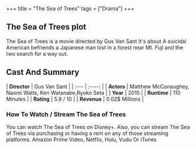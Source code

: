 +++
title = "The Sea of Trees"
tags = ["Drama"]
+++
## The Sea of Trees plot
The Sea of Trees is a movie directed by Gus Van Sant It's about A suicidal American befriends a Japanese man lost in a forest near Mt. Fuji and the two search for a way out.
## Cast And Summary
| **Director**      | Gus Van Sant |
    | :---        |    :----:   |
    |  **Actors** | Matthew McConaughey, Naomi Watts, Ken Watanabe,Ryoko Seta |
    | **Year**   | 2015    |
    |  **Runtime** | 110 Minutes |
    |  **Rating** | 5.9 / 10 | 
    |  **Revenue** | 0.02$ Millions |
### How To Watch / Stream The Sea of Trees
You can watch The Sea of Trees on Disney+.
Also, you can stream The Sea of Trees via purchasing or having a rent on any of those streaming platforms.
Amazon Prime Video, Netflix, Hulu, Vudu Or iTunes
